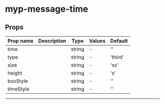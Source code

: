 # myp-message-time

## Props

| Prop name | Description | Type   | Values | Default |
| --------- | ----------- | ------ | ------ | ------- |
| time      |             | string | -      | ''      |
| type      |             | string | -      | 'third' |
| size      |             | string | -      | 'ss'    |
| height    |             | string | -      | 's'     |
| boxStyle  |             | string | -      | ''      |
| timeStyle |             | string | -      | ''      |

---
